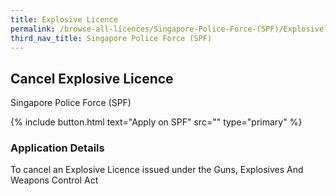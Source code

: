 ```yaml
---
title: Explosive Licence
permalink: /browse-all-licences/Singapore-Police-Force-(SPF)/Explosive-Licence
third_nav_title: Singapore Police Force (SPF)
---
```


## Cancel Explosive Licence

Singapore Police Force (SPF)

{% include button.html text="Apply on SPF" src="" type="primary" %}

### Application Details

<p>To cancel an Explosive Licence issued under the Guns, Explosives And Weapons Control Act</p>

